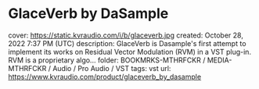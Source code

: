 # GlaceVerb by DaSample

cover: https://static.kvraudio.com/i/b/glaceverb.jpg
created: October 28, 2022 7:37 PM (UTC)
description: GlaceVerb is Dasample's first attempt to implement its works on Residual Vector Modulation (RVM) in a VST plug-in. RVM is a proprietary algo...
folder: BOOKMRKS-MTHRFCKR / MEDIA-MTHRFCKR / Audio / Pro Audio / VST
tags: vst
url: https://www.kvraudio.com/product/glaceverb_by_dasample